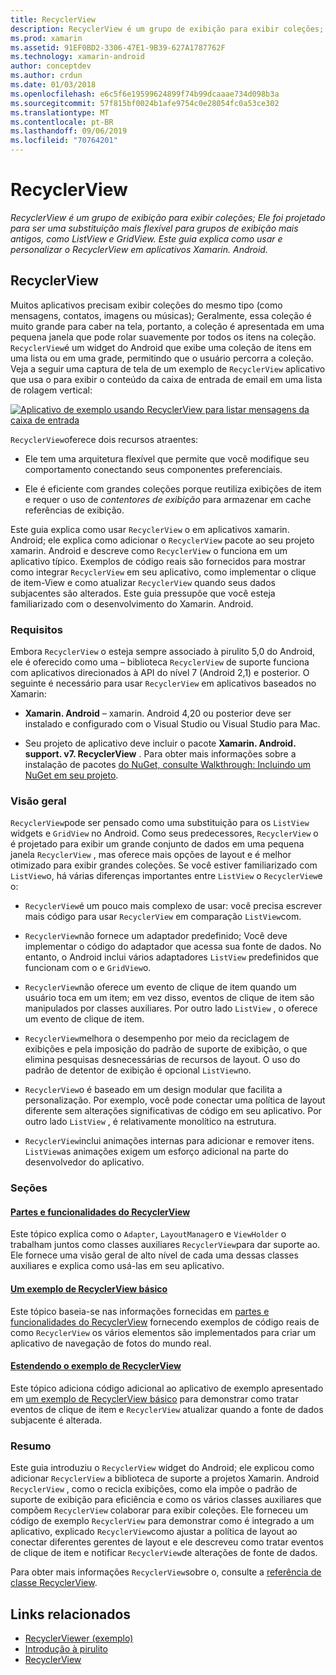 ```yaml
---
title: RecyclerView
description: RecyclerView é um grupo de exibição para exibir coleções; Ele foi projetado para ser uma substituição mais flexível para grupos de exibição mais antigos, como ListView e GridView.  Este guia explica como usar e personalizar o RecyclerView em aplicativos Xamarin. Android.
ms.prod: xamarin
ms.assetid: 91EF0BD2-3306-47E1-9B39-627A1787762F
ms.technology: xamarin-android
author: conceptdev
ms.author: crdun
ms.date: 01/03/2018
ms.openlocfilehash: e6c5f6e19599624899f74b99dcaaae734d098b3a
ms.sourcegitcommit: 57f815bf0024b1afe9754c0e28054fc0a53ce302
ms.translationtype: MT
ms.contentlocale: pt-BR
ms.lasthandoff: 09/06/2019
ms.locfileid: "70764201"
---
```

# <a name="recyclerview"></a>RecyclerView

_RecyclerView é um grupo de exibição para exibir coleções; Ele foi projetado para ser uma substituição mais flexível para grupos de exibição mais antigos, como ListView e GridView.  Este guia explica como usar e personalizar o RecyclerView em aplicativos Xamarin. Android._

## <a name="recyclerview"></a>RecyclerView

Muitos aplicativos precisam exibir coleções do mesmo tipo (como mensagens, contatos, imagens ou músicas); Geralmente, essa coleção é muito grande para caber na tela, portanto, a coleção é apresentada em uma pequena janela que pode rolar suavemente por todos os itens na coleção.
`RecyclerView`é um widget do Android que exibe uma coleção de itens em uma lista ou em uma grade, permitindo que o usuário percorra a coleção. Veja a seguir uma captura de tela de um exemplo de `RecyclerView` aplicativo que usa o para exibir o conteúdo da caixa de entrada de email em uma lista de rolagem vertical:

[![Aplicativo de exemplo usando RecyclerView para listar mensagens da caixa de entrada](images/01-recyclerview-example-sml.png)](images/01-recyclerview-example.png#lightbox)

`RecyclerView`oferece dois recursos atraentes:

- Ele tem uma arquitetura flexível que permite que você modifique seu comportamento conectando seus componentes preferenciais.

- Ele é eficiente com grandes coleções porque reutiliza exibições de item e requer o uso de *contentores de exibição* para armazenar em cache referências de exibição.

Este guia explica como usar `RecyclerView` o em aplicativos xamarin. Android; ele explica como adicionar o `RecyclerView` pacote ao seu projeto xamarin. Android e descreve como `RecyclerView` o funciona em um aplicativo típico. Exemplos de código reais são fornecidos para mostrar como integrar `RecyclerView` em seu aplicativo, como implementar o clique de item-View e como atualizar `RecyclerView` quando seus dados subjacentes são alterados. Este guia pressupõe que você esteja familiarizado com o desenvolvimento do Xamarin. Android.

### <a name="requirements"></a>Requisitos

Embora `RecyclerView` o esteja sempre associado à pirulito 5,0 do Android, ele é oferecido como uma &ndash; biblioteca `RecyclerView` de suporte funciona com aplicativos direcionados à API do nível 7 (Android 2,1) e posterior. O seguinte é necessário para usar `RecyclerView` em aplicativos baseados no Xamarin:

- **Xamarin. Android** &ndash; xamarin. Android 4,20 ou posterior deve ser instalado e configurado com o Visual Studio ou Visual Studio para Mac.

- Seu projeto de aplicativo deve incluir o pacote **Xamarin. Android. support. v7. RecyclerView** . Para obter mais informações sobre a instalação de pacotes [do NuGet, consulte Walkthrough: Incluindo um NuGet em seu projeto](https://docs.microsoft.com/visualstudio/mac/nuget-walkthrough).

### <a name="overview"></a>Visão geral

`RecyclerView`pode ser pensado como uma substituição para os `ListView` widgets e `GridView` no Android. Como seus predecessores, `RecyclerView` o é projetado para exibir um grande conjunto de dados em uma pequena janela `RecyclerView` , mas oferece mais opções de layout e é melhor otimizado para exibir grandes coleções. Se você estiver familiarizado com `ListView`o, há várias diferenças importantes entre `ListView` o `RecyclerView`e o:

- `RecyclerView`é um pouco mais complexo de usar: você precisa escrever mais código para usar `RecyclerView` em comparação `ListView`com.

- `RecyclerView`não fornece um adaptador predefinido; Você deve implementar o código do adaptador que acessa sua fonte de dados. No entanto, o Android inclui vários adaptadores `ListView` predefinidos que funcionam com o e `GridView`o.

- `RecyclerView`não oferece um evento de clique de item quando um usuário toca em um item; em vez disso, eventos de clique de item são manipulados por classes auxiliares. Por outro lado `ListView` , o oferece um evento de clique de item.

- `RecyclerView`melhora o desempenho por meio da reciclagem de exibições e pela imposição do padrão de suporte de exibição, o que elimina pesquisas desnecessárias de recursos de layout. O uso do padrão de detentor de exibição é opcional `ListView`no.

- `RecyclerView`o é baseado em um design modular que facilita a personalização. Por exemplo, você pode conectar uma política de layout diferente sem alterações significativas de código em seu aplicativo.
    Por outro lado `ListView` , é relativamente monolítico na estrutura.

- `RecyclerView`inclui animações internas para adicionar e remover itens. `ListView`as animações exigem um esforço adicional na parte do desenvolvedor do aplicativo.

### <a name="sections"></a>Seções

#### <a name="recyclerview-parts-and-functionalityandroiduser-interfacelayoutsrecycler-viewparts-and-functionalitymd"></a>[Partes e funcionalidades do RecyclerView](~/android/user-interface/layouts/recycler-view/parts-and-functionality.md)

Este tópico explica como o `Adapter`, `LayoutManager`o e `ViewHolder` o trabalham juntos como classes auxiliares `RecyclerView`para dar suporte ao.
Ele fornece uma visão geral de alto nível de cada uma dessas classes auxiliares e explica como usá-las em seu aplicativo.

#### <a name="a-basic-recyclerview-exampleandroiduser-interfacelayoutsrecycler-viewrecyclerview-examplemd"></a>[Um exemplo de RecyclerView básico](~/android/user-interface/layouts/recycler-view/recyclerview-example.md)

Este tópico baseia-se nas informações fornecidas em [partes e funcionalidades do RecyclerView](~/android/user-interface/layouts/recycler-view/parts-and-functionality.md) fornecendo exemplos de código reais de como `RecyclerView` os vários elementos são implementados para criar um aplicativo de navegação de fotos do mundo real.

#### <a name="extending-the-recyclerview-exampleandroiduser-interfacelayoutsrecycler-viewextending-the-examplemd"></a>[Estendendo o exemplo de RecyclerView](~/android/user-interface/layouts/recycler-view/extending-the-example.md)

Este tópico adiciona código adicional ao aplicativo de exemplo apresentado em [um exemplo de RecyclerView básico](~/android/user-interface/layouts/recycler-view/recyclerview-example.md) para demonstrar como tratar eventos de clique de item e `RecyclerView` atualizar quando a fonte de dados subjacente é alterada.

### <a name="summary"></a>Resumo

Este guia introduziu o `RecyclerView` widget do Android; ele explicou como adicionar `RecyclerView` a biblioteca de suporte a projetos Xamarin. Android `RecyclerView` , como o recicla exibições, como ela impõe o padrão de suporte de exibição para eficiência e como os vários classes auxiliares que compõem `RecyclerView` colaborar para exibir coleções. Ele forneceu um código de exemplo `RecyclerView` para demonstrar como é integrado a um aplicativo, explicado `RecyclerView`como ajustar a política de layout ao conectar diferentes gerentes de layout e ele descreveu como tratar eventos de clique de item e notificar `RecyclerView`de alterações de fonte de dados.

Para obter mais informações `RecyclerView`sobre o, consulte a [referência de classe RecyclerView](https://developer.android.com/reference/android/support/v7/widget/RecyclerView.html).

## <a name="related-links"></a>Links relacionados

- [RecyclerViewer (exemplo)](https://docs.microsoft.com/samples/xamarin/monodroid-samples/android50-recyclerviewer)
- [Introdução à pirulito](~/android/platform/lollipop.md)
- [RecyclerView](https://developer.android.com/reference/android/support/v7/widget/RecyclerView.html)
